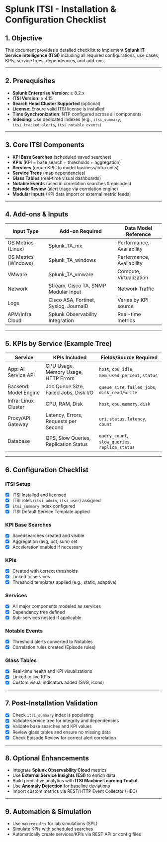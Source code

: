 # Splunk ITSI - Installation & Configuration Checklist

## 1. Objective

This document provides a detailed checklist to implement **Splunk IT Service Intelligence (ITSI)** including all required configurations, use cases, KPIs, service trees, dependencies, and add-ons.

---

## 2. Prerequisites

- **Splunk Enterprise Version**: ≥ 8.2.x
- **ITSI Version**: ≥ 4.15
- **Search Head Cluster Supported** (optional)
- **License**: Ensure valid ITSI license is installed
- **Time Synchronization**: NTP configured across all components
- **Indexing**: Use dedicated indexes (e.g., `itsi_summary`, `itsi_tracked_alerts`, `itsi_notable_events`)

---

## 3. Core ITSI Components

- **KPI Base Searches** (scheduled saved searches)
- **KPIs** (KPI = base search + thresholds + aggregation)
- **Services** (group KPIs to model business/infra units)
- **Service Trees** (map dependencies)
- **Glass Tables** (real-time visual dashboards)
- **Notable Events** (used in correlation searches & episodes)
- **Episode Review** (alert triage via correlation engine)
- **Modular Inputs** (KPI data import or external metric feeds)

---

## 4. Add-ons & Inputs

| Input Type          | Add-on Required                        | Data Model Reference       |
|---------------------|----------------------------------------|----------------------------|
| OS Metrics (Linux)  | Splunk_TA_nix                          | Performance, Availability  |
| OS Metrics (Windows)| Splunk_TA_windows                      | Performance, Availability  |
| VMware              | Splunk_TA_vmware                       | Compute, Virtualization    |
| Network             | Stream, Cisco TA, SNMP Modular Input   | Network Traffic            |
| Logs                | Cisco ASA, Fortinet, Syslog, JournalD  | Varies by KPI source       |
| APM/Infra Cloud     | Splunk Observability Integration       | Real-time metrics          |

---

## 5. KPIs by Service (Example Tree)

| Service                    | KPIs Included                           | Fields/Source Required                        |
|----------------------------|------------------------------------------|------------------------------------------------|
| App: AI Service API        | CPU Usage, Memory Usage, HTTP Errors    | `host`, `cpu_idle`, `mem_used_percent`, `status` |
| Backend: Model Engine      | Job Queue Size, Failed Jobs, Disk I/O   | `queue_size`, `failed_jobs`, `disk_read/write`  |
| Infra: Linux Cluster       | CPU, RAM, Disk                          | `host`, `cpu`, `memory`, `disk`                 |
| Proxy/API Gateway          | Latency, Errors, Requests per Second    | `uri`, `status`, `latency`, `count`             |
| Database                   | QPS, Slow Queries, Replication Status   | `query_count`, `slow_queries`, `replica_status` |

---

## 6. Configuration Checklist

### ITSI Setup

- [x] ITSI Installed and licensed
- [x] ITSI roles (`itsi_admin`, `itsi_user`) assigned
- [x] `itsi_summary` index configured
- [x] ITSI Default Service Template applied

### KPI Base Searches

- [x] Savedsearches created and visible
- [x] Aggregation (avg, pct, sum) set
- [x] Acceleration enabled if necessary

### KPIs

- [x] Created with correct thresholds
- [x] Linked to services
- [x] Threshold templates applied (e.g., static, adaptive)

### Services

- [x] All major components modeled as services
- [x] Dependency tree defined
- [x] Sub-services nested if applicable

### Notable Events

- [x] Threshold alerts converted to Notables
- [x] Correlation rules created (Episode rules)

### Glass Tables

- [x] Real-time health and KPI visualizations
- [x] Linked to live KPIs
- [x] Custom visual indicators added (SVG, icons)

---

## 7. Post-Installation Validation

- [x] Check `itsi_summary` index is populating
- [x] Validate service tree for integrity and dependencies
- [x] Validate base searches and KPI values
- [x] Review glass tables and ensure no missing data
- [x] Check Episode Review for correct alert correlation

---

## 8. Optional Enhancements

- Integrate **Splunk Observability Cloud** metrics
- Use **External Service Insights (ESI)** to enrich data
- Build predictive analytics with **ITSI Machine Learning Toolkit**
- Use **Anomaly Detection** for baseline deviations
- Import custom metrics via REST/HTTP Event Collector (HEC)

---

## 9. Automation & Simulation

- Use `makeresults` for lab simulations (SPL)
- Simulate KPIs with scheduled searches
- Automatically create services/KPIs via REST API or config files
